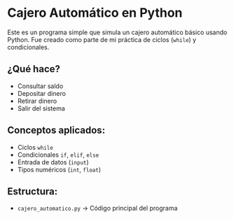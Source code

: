 # Cajero Automático en Python

Este es un programa simple que simula un cajero automático básico usando Python. Fue creado como parte de mi práctica de ciclos (`while`) y condicionales.

## ¿Qué hace?
- Consultar saldo
- Depositar dinero
- Retirar dinero
- Salir del sistema

## Conceptos aplicados:
- Ciclos `while`
- Condicionales `if`, `elif`, `else`
- Entrada de datos (`input`)
- Tipos numéricos (`int`, `float`)

## Estructura:
- `cajero_automatico.py` → Código principal del programa
